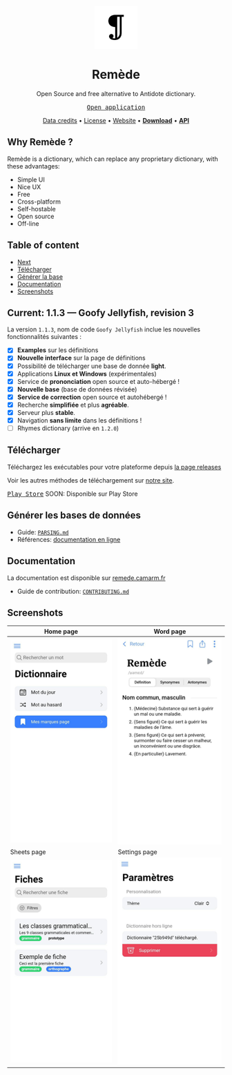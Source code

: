 <div align="center">
<br>
<br>
<img alt="Remede icon" src=".github/icon.png" height="100" width="100">

# Remède
Open Source and free alternative to Antidote dictionary.

[<kbd>Open application</kbd>](https://remede-app.camarm.fr)

[Data credits](https://remede.camarm.fr/FR#données-remède) • [License](https://github.com/camarm-dev/remede/blob/main/LICENSE) • [Website](https://remede.camarm.fr) • **[Download](https://remede.camarm.fr/download)** • **[API](https://api-remede.camarm.fr/docs)**

</div>

## Why Remède ?

Remède is a dictionary, which can replace any proprietary dictionary, with these advantages:
- Simple UI
- Nice UX
- Free
- Cross-platform
- Self-hostable
- Open source
- Off-line

## Table of content
- [Next](#next-110)
- [Télécharger](#télécharger)
- [Générer la base](#générer-les-bases-de-données)
- [Documentation](#documentation)
- [Screenshots](#screenshots)

## Current: 1.1.3 — Goofy Jellyfish, revision 3

La version `1.1.3`, nom de code `Goofy Jellyfish` inclue les nouvelles fonctionnalités suivantes :
- [x] **Examples** sur les définitions
- [x] **Nouvelle interface** sur la page de définitions
- [x] Possibilité de télécharger une base de donnée **light**.
- [x] Applications **Linux et Windows** (expérimentales)
- [x] Service de **prononciation** open source et auto-hébergé !
- [x] **Nouvelle base** (base de données révisée)
- [x] **Service de correction** open source et autohébergé !
- [x] Recherche **simplifiée** et plus **agréable**.
- [x] Serveur plus **stable**.
- [x] Navigation **sans limite** dans les définitions !
- [ ] Rhymes dictionary (arrive en `1.2.0`)

## Télécharger

Téléchargez les exécutables pour votre plateforme depuis [la page releases](/releases)

Voir les autres méthodes de téléchargement sur [notre site](https://remede.camarm.fr).

[<kbd>Play Store</kbd>]()
SOON: Disponible sur Play Store

## Générer les bases de données

- Guide: [`PARSING.md`](https://github.com/camarm-dev/remede/blob/main/PARSING.md)
- Références: [documentation en ligne](https://remede.camarm.fr/FR#donn%C3%A9es)

## Documentation

La documentation est disponible sur [remede.camarm.fr](https://remede.camarm.fr)
- Guide de contribution: [`CONTRIBUTING.md`](https://github.com/camarm-dev/remede/blob/main/CONTRIBUTING.md)

## Screenshots

| Home page                           | Word page                               |
|-------------------------------------|-----------------------------------------|
| ![homepage](.github/home.jpeg)      | ![word page](.github/word.jpeg)         |
| Sheets page                         | Settings page                           |
| ![sheets page](.github/sheets.jpeg) | ![settings page](.github/settings.jpeg) |
  
